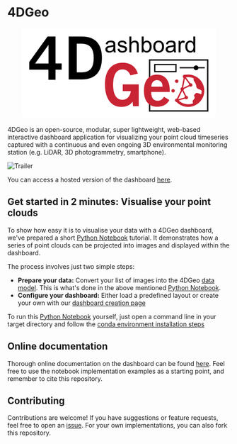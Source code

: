 # 4DGeo

<p align="center">
  <img src="public/4DGeo_Logo_300dpi.png" />
</p>

4DGeo is an open-source, modular, super lightweight, web-based interactive dashboard application for visualizing your point cloud timeseries captured with a continuous and even ongoing 3D environmental monitoring station (e.g. LiDAR, 3D photogrammetry, smartphone). 

![Trailer](/docs/img/4DGeoTrailer.gif)

You can access a hosted version of the dashboard [here](https://3dgeo-heidelberg.github.io/4DGeo/).

## Get started in 2 minutes: Visualise your point clouds

To show how easy it is to visualise your data with a 4DGeo dashboard, we've prepared a short [Python Notebook](https://3dgeo-heidelberg.github.io/4DGeo/docs/getting_started.html) tutorial. It demonstrates how a series of point clouds can be projected into images and displayed within the dashboard.

The process involves just two simple steps:

- **Prepare your data:** Convert your list of images into the 4DGeo [data model](https://3dgeo-heidelberg.github.io/4DGeo/docs/Application.html#21-data-model). This is what's done in the above mentioned [Python Notebook](https://3dgeo-heidelberg.github.io/4DGeo/docs/getting_started.html).
- **Configure your dashboard:** Either load a predefined layout or create your own with our [dashboard creation page](https://3dgeo-heidelberg.github.io/4DGeo/docs/Application.html#21-data-model)

To run this [Python Notebook](https://3dgeo-heidelberg.github.io/4DGeo/docs/getting_started.html) yourself, just open a command line in your target directory and follow the [conda environment installation steps](https://3dgeo-heidelberg.github.io/4DGeo/docs/index.html#conda-environment-installation)


##  Online documentation

Thorough online documentation on the dashboard can be found [here](https://3dgeo-heidelberg.github.io/4DGeo/docs). Feel free to use the notebook implementation examples as a starting point, and remember to cite this repository.

## Contributing

Contributions are welcome! If you have suggestions or feature requests, feel free to open an [issue](https://github.com/3dgeo-heidelberg/4DGeo/issues). For your own implementations, you can also fork this repository.
